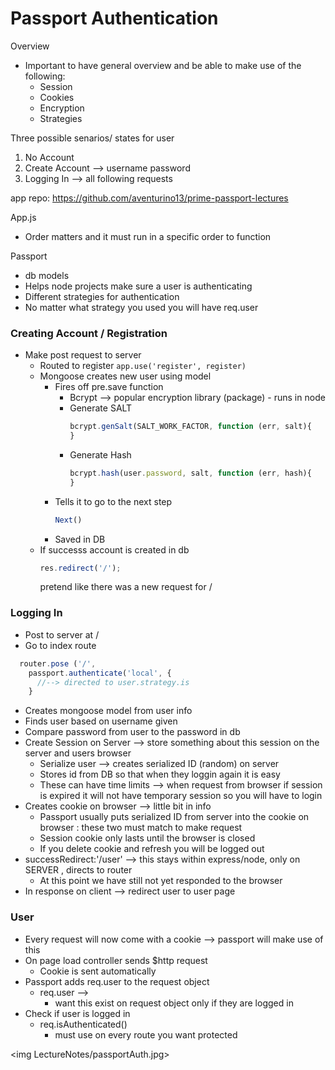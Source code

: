 Passport Authentication
===

Overview
  - Important to have general overview and be able to make use of the following:
     - Session
     - Cookies
     - Encryption
     - Strategies

Three possible senarios/ states for user
  1. No Account
  2. Create Account --> username password
  3. Logging In --> all following requests
 
app repo:
  https://github.com/aventurino13/prime-passport-lectures
   
App.js
   - Order matters and it must run in a specific order to function
 
Passport 
   - db models 
   - Helps node projects make sure a user is authenticating
   - Different strategies for authentication
   - No matter what strategy you used you will have req.user 
   
### Creating Account / Registration
  - Make post request to server
     - Routed to register 
            ```app.use('register', register)```
      - Mongoose creates new user using model 
        - Fires off pre.save function 
          - Bcrypt --> popular encryption library (package) - runs in node
          - Generate SALT 
              ```javascript 
              bcrypt.genSalt(SALT_WORK_FACTOR, function (err, salt){
              }
              ```
          - Generate Hash
              ```javascript 
              bcrypt.hash(user.password, salt, function (err, hash){  
              }
              ```
        - Tells it to go to the next step 
          ```javascript
          Next()
          ``` 
        - Saved in DB
      - If successs account is created in db
        ```javascript
        res.redirect('/'); 
        ```
        pretend like there was a new request for /
        
 ### Logging In
  - Post to server at / 
  - Go to index route
  ```javascript
    router.pose ('/',
      passport.authenticate('local', {   
        //--> directed to user.strategy.is
      }
  ```
  - Creates mongoose model from user info
  - Finds user based on username given
  - Compare password from user to the password in db
  - Create Session on Server --> store something about this session on the server and users browser
    - Serialize user --> creates serialized ID (random) on server
    - Stores id from DB so that when they loggin again it is easy
    - These can have time limits --> when request from browser if session is expired it will not have temporary session so you will have to login 
  - Creates cookie on browser --> little bit in info
    - Passport usually puts serialized ID from server into the cookie on browser : these two must match to make request
    - Session cookie only lasts until the browser is closed 
    - If you delete cookie and refresh you will be logged out
  - successRedirect:'/user' --> this stays within express/node, only on SERVER , directs to router
    - At this point we have still not yet responded to the browser
  - In response on client --> redirect user to user page
   
### User
  - Every request will now come with a cookie --> passport will make use of this
  - On page load controller sends $http request
     - Cookie is sent automatically 
  - Passport adds req.user to the request object
    - req.user --> 
      - want this exist on request object only if they are logged in 
  - Check if user is logged in
    - req.isAuthenticated() 
      - must use on every route you want protected

  
  <img LectureNotes/passportAuth.jpg>
  
